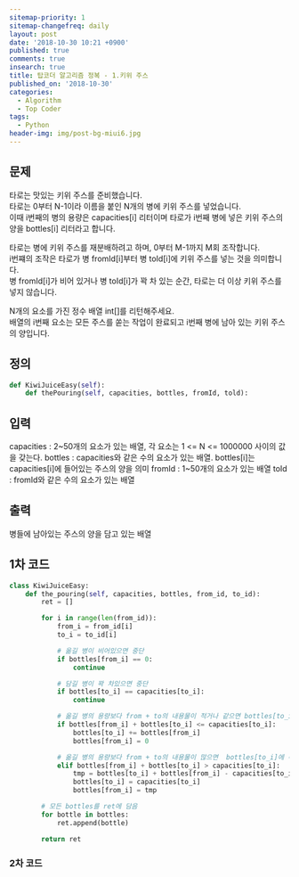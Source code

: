 ```yaml
---
sitemap-priority: 1
sitemap-changefreq: daily
layout: post
date: '2018-10-30 10:21 +0900'
published: true
comments: true
insearch: true
title: 탑코더 알고리즘 정복 - 1.키위 주스
published_on: '2018-10-30'
categories:
  - Algorithm
  - Top Coder
tags:
  - Python
header-img: img/post-bg-miui6.jpg
---
```


## 문제
타로는 맛있는 키위 주스를 준비했습니다.  
타로는 0부터 N-1이라 이름을 붙인 N개의 병에 키위 주스를 넣었습니다.  
이때 i번째의 병의 용량은 capacities[i] 리터이며 타로가 i번째 병에 넣은 키위 주스의 양을 bottles[i] 리터라고 합니다.

타로는 병에 키위 주스를 재분배하려고 하며, 0부터 M-1까지 M회 조작합니다.  
i번쨰의 조작은 타로가 병 fromId[i]부터 병 toId[i]에 키위 주스를 넣는 것을 의미합니다.  
병 fromId[i]가 비어 있거나 병 toId[i]가 꽉 차 있는 순간, 타로는 더 이상 키위 주스를 넣지 않습니다.

N개의 요소를 가진 정수 배열 int[]를 리턴해주세요.  
배열의 i번째 요소는 모든 주스를 쏟는 작업이 완료되고 i번째 병에 남아 있는 키위 주스의 양입니다.

## 정의
```py
def KiwiJuiceEasy(self):
	def thePouring(self, capacities, bottles, fromId, told):
```

## 입력
capacities : 2~50개의 요소가 있는 배열, 각 요소는 1 <= N <= 1000000 사이의 값을 갖는다.
bottles : capacities와 같은 수의 요소가 있는 배열. bottles[i]는 capacities[i]에 들어있는 주스의 양을 의미
fromId : 1~50개의 요소가 있는 배열
toId : fromId와 같은 수의 요소가 있는 배열

## 출력
병들에 남아있는 주스의 양을 담고 있는 배열

## 1차 코드
```py
class KiwiJuiceEasy:
    def the_pouring(self, capacities, bottles, from_id, to_id):
        ret = []

        for i in range(len(from_id)):
            from_i = from_id[i]
            to_i = to_id[i]

            # 옮길 병이 비어있으면 중단
            if bottles[from_i] == 0:
                continue

            # 담길 병이 꽉 차있으면 중단
            if bottles[to_i] == capacities[to_i]:
                continue

            # 옮길 병의 용량보다 from + to의 내용물이 적거나 같으면 bottles[to_i]에 주스를 옮김.
            if bottles[from_i] + bottles[to_i] <= capacities[to_i]:
                bottles[to_i] += bottles[from_i]
                bottles[from_i] = 0

            # 옮길 병의 용량보다 from + to의 내용물이 많으면  bottles[to_i]에 주스를 옮기고 나머지를 from에 남김.
            elif bottles[from_i] + bottles[to_i] > capacities[to_i]:
                tmp = bottles[to_i] + bottles[from_i] - capacities[to_i]
                bottles[to_i] = capacities[to_i]
                bottles[from_i] = tmp

        # 모든 bottles를 ret에 담음
        for bottle in bottles:
            ret.append(bottle)

        return ret
```

### 2차 코드









